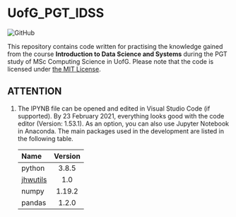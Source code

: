 # UofG_PGT_IDSS

![GitHub](https://img.shields.io/github/license/ArvinZJC/UofG_PGT_IDSS)

This repository contains code written for practising the knowledge gained from the course **Introduction to Data Science and Systems** during the PGT study of MSc Computing Science in UofG. Please note that the code is licensed under [the MIT License](./LICENSE).

## ATTENTION

1. The IPYNB file can be opened and edited in Visual Studio Code (if supported). By 23 February 2021, everything looks good with the code editor (Version: 1.53.1). As an option, you can also use Jupyter Notebook in Anaconda. The main packages used in the development are listed in the following table.

    | Name | Version |
    | :-- | :--: |
    | python | 3.8.5 |
    | [jhwutils](https://github.com/johnhw/jhwutils) | 1.0 |
    | numpy | 1.19.2 |
    | pandas | 1.2.0 |
